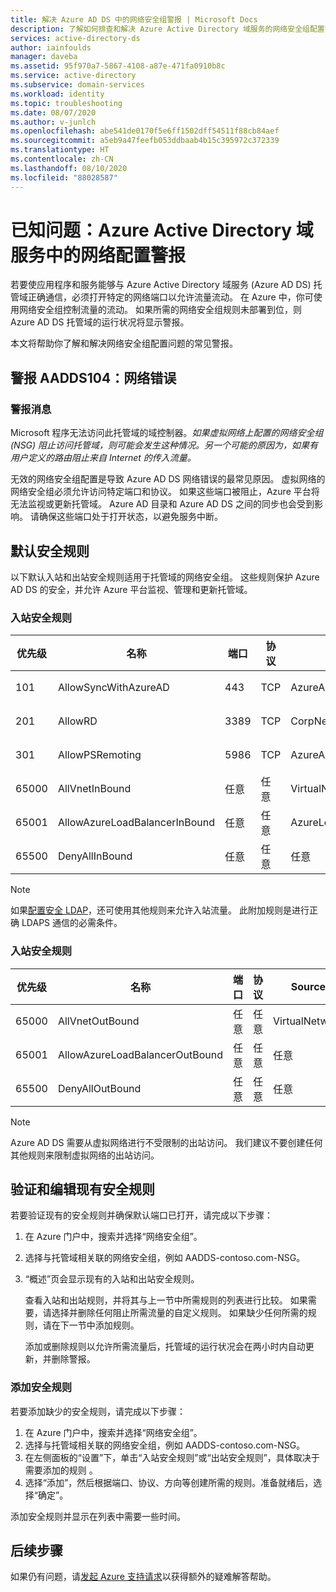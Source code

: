 ```yaml
---
title: 解决 Azure AD DS 中的网络安全组警报 | Microsoft Docs
description: 了解如何排查和解决 Azure Active Directory 域服务的网络安全组配置警报
services: active-directory-ds
author: iainfoulds
manager: daveba
ms.assetid: 95f970a7-5867-4108-a87e-471fa0910b8c
ms.service: active-directory
ms.subservice: domain-services
ms.workload: identity
ms.topic: troubleshooting
ms.date: 08/07/2020
ms.author: v-junlch
ms.openlocfilehash: abe541de0170f5e6ff1502dff54511f88cb84aef
ms.sourcegitcommit: a5eb9a47feefb053ddbaab4b15c395972c372339
ms.translationtype: HT
ms.contentlocale: zh-CN
ms.lasthandoff: 08/10/2020
ms.locfileid: "88028587"
---
```

# <a name="known-issues-network-configuration-alerts-in-azure-active-directory-domain-services"></a>已知问题：Azure Active Directory 域服务中的网络配置警报

若要使应用程序和服务能够与 Azure Active Directory 域服务 (Azure AD DS) 托管域正确通信，必须打开特定的网络端口以允许流量流动。 在 Azure 中，你可使用网络安全组控制流量的流动。 如果所需的网络安全组规则未部署到位，则 Azure AD DS 托管域的运行状况将显示警报。

本文将帮助你了解和解决网络安全组配置问题的常见警报。

## <a name="alert-aadds104-network-error"></a>警报 AADDS104：网络错误

### <a name="alert-message"></a>警报消息

Microsoft 程序无法访问此托管域的域控制器。*如果虚拟网络上配置的网络安全组 (NSG) 阻止访问托管域，则可能会发生这种情况。另一个可能的原因为，如果有用户定义的路由阻止来自 Internet 的传入流量。*

无效的网络安全组配置是导致 Azure AD DS 网络错误的最常见原因。 虚拟网络的网络安全组必须允许访问特定端口和协议。 如果这些端口被阻止，Azure 平台将无法监视或更新托管域。 Azure AD 目录和 Azure AD DS 之间的同步也会受到影响。 请确保这些端口处于打开状态，以避免服务中断。

## <a name="default-security-rules"></a>默认安全规则

以下默认入站和出站安全规则适用于托管域的网络安全组。 这些规则保护 Azure AD DS 的安全，并允许 Azure 平台监视、管理和更新托管域。

### <a name="inbound-security-rules"></a>入站安全规则

| 优先级 | 名称 | 端口 | 协议 | Source | 目标 | 操作 |
|----------|------|------|----------|--------|-------------|--------|
| 101      | AllowSyncWithAzureAD | 443 | TCP | AzureActiveDirectoryDomainServices | 任意 | 允许 |
| 201      | AllowRD | 3389 | TCP | CorpNetSaw | 任意 | 允许 |
| 301      | AllowPSRemoting | 5986| TCP | AzureActiveDirectoryDomainServices | 任意 | 允许 |
| 65000    | AllVnetInBound | 任意 | 任意 | VirtualNetwork | VirtualNetwork | 允许 |
| 65001    | AllowAzureLoadBalancerInBound | 任意 | 任意 | AzureLoadBalancer | 任意 | 允许 |
| 65500    | DenyAllInBound | 任意 | 任意 | 任意 | 任意 | 拒绝 |

> [!NOTE]
> 如果[配置安全 LDAP][configure-ldaps]，还可使用其他规则来允许入站流量。 此附加规则是进行正确 LDAPS 通信的必需条件。

### <a name="outbound-security-rules"></a>入站安全规则

| 优先级 | 名称 | 端口 | 协议 | Source | 目标 | 操作 |
|----------|------|------|----------|--------|-------------|--------|
| 65000    | AllVnetOutBound | 任意 | 任意 | VirtualNetwork | VirtualNetwork | 允许 |
| 65001    | AllowAzureLoadBalancerOutBound | 任意 | 任意 |  任意 | Internet | 允许 |
| 65500    | DenyAllOutBound | 任意 | 任意 | 任意 | 任意 | 拒绝 |

>[!NOTE]
> Azure AD DS 需要从虚拟网络进行不受限制的出站访问。 我们建议不要创建任何其他规则来限制虚拟网络的出站访问。

## <a name="verify-and-edit-existing-security-rules"></a>验证和编辑现有安全规则

若要验证现有的安全规则并确保默认端口已打开，请完成以下步骤：

1. 在 Azure 门户中，搜索并选择“网络安全组”。
1. 选择与托管域相关联的网络安全组，例如 AADDS-contoso.com-NSG。
1. “概述”页会显示现有的入站和出站安全规则。

    查看入站和出站规则，并将其与上一节中所需规则的列表进行比较。 如果需要，请选择并删除任何阻止所需流量的自定义规则。 如果缺少任何所需的规则，请在下一节中添加规则。

    添加或删除规则以允许所需流量后，托管域的运行状况会在两小时内自动更新，并删除警报。

### <a name="add-a-security-rule"></a>添加安全规则

若要添加缺少的安全规则，请完成以下步骤：

1. 在 Azure 门户中，搜索并选择“网络安全组”。
1. 选择与托管域相关联的网络安全组，例如 AADDS-contoso.com-NSG。
1. 在左侧面板的“设置”下，单击“入站安全规则”或“出站安全规则”，具体取决于需要添加的规则 。
1. 选择“添加”，然后根据端口、协议、方向等创建所需的规则。准备就绪后，选择“确定”。

添加安全规则并显示在列表中需要一些时间。

## <a name="next-steps"></a>后续步骤

如果仍有问题，请[发起 Azure 支持请求][azure-support]以获得额外的疑难解答帮助。

<!-- INTERNAL LINKS -->
[azure-support]: https://support.azure.cn/en-us/support/support-azure/
[configure-ldaps]: tutorial-configure-ldaps.md

